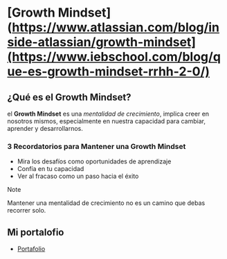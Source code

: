 # [Growth Mindset](https://www.atlassian.com/blog/inside-atlassian/growth-mindset](https://www.iebschool.com/blog/que-es-growth-mindset-rrhh-2-0/)
## ¿Qué es el Growth Mindset?
el **Growth Mindset** es una _mentalidad de crecimiento_, implica creer en nosotros mismos, especialmente en nuestra capacidad para cambiar, aprender y desarrollarnos.
### 3 Recordatorios para Mantener una Growth Mindset

- Mira los desafíos como oportunidades de aprendizaje
- Confía en tu capacidad
- Ver al fracaso como un paso hacia el éxito
>[!NOTE]
>
>Mantener una mentalidad de crecimiento no es un camino que debas recorrer solo.

## Mi portalofio 
- [Portafolio](https://github.com/sheryyyl/readingNotes/edit/main/README.md)
